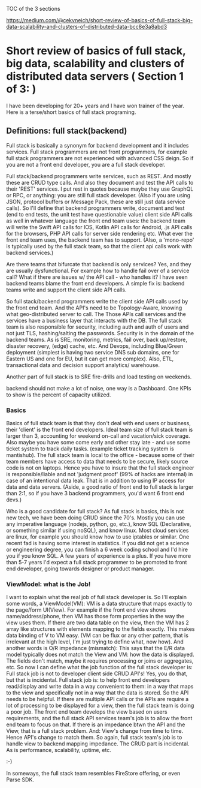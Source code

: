 

TOC of the 3 sections

https://medium.com/@cekvneich/short-review-of-basics-of-full-stack-big-data-scalability-and-clusters-of-distributed-data-bcc8e3a8abd3


# Short review of basics of full stack, big data, scalability and clusters of distributed data servers ( Section 1 of 3: )

I have been developing for 20+ years and I have won trainer of the year. Here is a terse/short basics of full stack programing.

## Definitions: full stack(backend)

Full stack is basically a synonym for backend development and it includes services. Full stack programmers are not front programmers, for example full stack programmers are not experienced with advanced CSS deign. So if you are not a front end developer, you are a full stack developer.

Full stack/backend programmers write services, such as REST.  And mostly these are CRUD type calls. And also they document and test the API calls to their 'REST' services. I put rest in quotes because maybe they use GraphQL or RPC, or anything: you are still full stack developer. (Also if you are using JSON, protocol buffers or Message Pack, these are still just data service calls). So I'll define that backend programmers write, document and test (end to end tests, the unit test have questionable value) client side API calls as well in whatever language the front end team uses: the backend team will write the Swift API calls for IOS, Kotlin API calls for Android, .js API calls for the browsers, PHP API calls for server side rendering etc. What ever the front end team uses, the backend team has to support.  (Also, a 'mono-repo' is typically used by the full stack team, so that the client api calls work with backend services.)

Are there teams that bifurcate that backend is only services? Yes, and they are usually dysfunctional. For example how to handle fail over of a service call? What if there are issues w/ the API call - who  handles it? I have seen backend teams blame the front end developers. A simple fix is: backend teams write and support the client side API calls.  

So full stack/backend programmers write the client side API calls used by the front end team. And the API's need to be Topology-Aware, knowing what geo-distributed server to call. The  Those APIs call services and the services have a business layer that interacts with the DB. 
The full stack team is also responsible for security, including auth and auth of users and not just TLS, hashing/salting the passwords. Security is in the domain of the backend teams.  As is SRE, monitoring, metrics, fail over, back up/restore, disaster recovery, (edge) cache, etc. And Devops, including Blue/Green deployment (simplest is having two service DNS sub domains, one for Eastern US and one for EU, but it can get more complex). Also, ETL, transactional data and decision support analytics/ warehouse.

Another part of full stack is to SRE fire-drills and load testing on weekends. 

backend should not make a lot of noise, one way is a Dashboard. 
One KPIs to show is the percent of capacity utilized.


### Basics

Basics of full stack team is that they don't deal with end users or business, their 'client' is the front end developers. Ideal team size of full stack team is larger than 3, accounting for weekend on-call and vacation/sick coverage. Also maybe you have some come early and other stay late - and use some ticket system to track daily tasks. (example ticket tracking system is mantishub). The full stack team is local to the office - because some of their team members have access to data that needs to be secure, likely source code is not on laptops. Hence you have to insure that the full stack engineer is responsible/liable and not 'judgment proof' (99% of hacks are internal) in case of an intentional data leak. That is in addition to using IP access for data and data servers.
(Aside, a good ratio of front end to full stack is larger than 2:1, so if you have 3 backend programmers, you'd want 6 front end devs.)

Who is a good candidate for full stack? As full stack is basics, this is not new tech, we have been doing CRUD since the 70's. Mostly you can use any imperative language (nodejs, python, go, etc.), know SQL (Declarative, or something similar if using noSQL), and know linux. Most cloud services are linux, for example you should know how to use iptables or similar. One recent fad is having some interest in statistics. 
If you did not get a science or engineering degree, you can finish a 6 week coding school and I'd hire you if you know SQL.
A few years of experience is a plus. 
If you have more than 5-7 years I'd expect a full stack programmer to be promoted to front end developer, going towards designer or product manager.

### ViewModel: what is the Job!

I want to explain what the real job of full stack developer is. So I'll explain some words, a ViewModel(VM): VM is a data structure that maps exactly to the page/form UI(View). For example if the front end view shows name/address/phone, then VM has those form properties in the way the view uses them. If there are two data table on the view, then the VM has 2 array like structures with elements mapping to the fields exactly.
This makes data binding of V to VM easy.
(VM can be flux or any other pattern, that is irrelevant at the high level, I'm just trying to define what, now how). 
And another words is O/R impedance (mismatch): This says that the E/R data model typically does not match the View and VM: how the data is displayed. The fields don't match, maybe it requires processing or joins or aggregates, etc. 
So now I can define what the job function of the full stack developer is: Full stack job is not to developer client side CRUD API's!
Yes, you do that, but that is incidental.
Full stack job is: to help front end developers read/display and write data in a way convenient to them: in a way that maps to the view and specifically not in a way that the data is stored. So the API needs to be helpful. If there are multiple API calls or the APIs are require a lot of processing to be displayed for a view, then the full stack team is doing a poor job. 
The front end team develops the view based on users requirements, and the full stack API services team's job is to allow the front end team to focus on that. If there is an impedance btwn the API and the View, that is a full stack problem. 
And: View's change from time to time. Hence API's change to match them. 
So again, full stack team's job is to handle view to backend mapping impedance. 
The CRUD part is incidental. As is performance, scalability, uptime, etc. 

:-)

In someways, the full stack team resembles FireStore offering, or even Parse SDK. 
